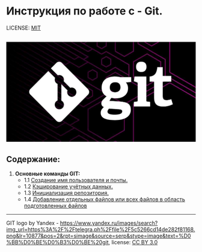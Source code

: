 # Инструкция по работе c - Git.

LICENSE: [MIT](./license.md)

![](./assets/17c86d4f862234bbc3a2f0a432a9f850.jpeg)
---
## Содержание:
1. **Основные команды GIT:**
   + 1.1 [ Создание имя пользователя и почты.](./config.md) 
   + 1.2 [ Кэширование учётных данных.](./cash.md)
   + 1.3 [ Инициализация репозитория.](./init.md)
   + 1.4 [ Добавление отдельных файлов или всех файлов в область подготовленных файлов](./add.md)

---

GIT logo by Yandex - https://www.yandex.ru/images/search?img_url=https%3A%2F%2Ftelegra.ph%2Ffile%2F5c5266cd14de282f81168.png&lr=10877&pos=2&rpt=simage&source=serp&stype=image&text=%D0%BB%D0%BE%D0%B3%D0%BE%20git, license: [CC BY 3.0](https://creativecommons.org/license/by/3.0/) 